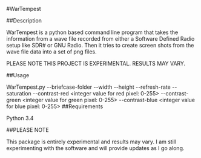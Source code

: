 #WarTempest 

##Description

WarTempest is a python based command line program that takes the information from a wave file recorded from either
a Software Defined Radio setup like SDR# or GNU Radio. Then it tries to create screen shots from the wave file data
into a set of png files. 

PLEASE NOTE THIS PROJECT IS EXPERIMENTAL. RESULTS MAY VARY.

##Usage

WarTempest.py --briefcase-folder <path to folder with wave files> --width <screenheight> --height <screenwidth>
 --refresh-rate <refresh rate in hertz> --saturation <decimal value of saturation per pixel>
 --contrast-red <integer value for red pixel: 0-255> --contrast-green <integer value for green pixel: 0-255>
 --contrast-blue <integer value for blue pixel: 0-255>
##Requirements
 
 Python 3.4
 
##PLEASE NOTE
 
 This package is entirely experimental and results may vary. I am still experimenting with the software and will
 provide updates as I go along.